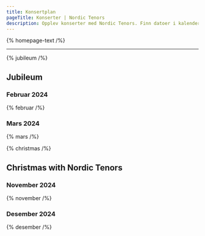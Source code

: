 ```yaml
---
title: Konsertplan
pageTitle: Konserter | Nordic Tenors
description: Opplev konserter med Nordic Tenors. Finn datoer i kalenderen og kjøp billetter for en uforglemmelig opplevelse.
---
```


{% homepage-text /%}

---

{% jubileum /%}

## Jubileum

### Februar 2024

{% februar /%}

### Mars 2024

{% mars /%}

{% christmas /%}

## Christmas with Nordic Tenors

### November 2024

{% november /%}

### Desember 2024

{% desember /%}
